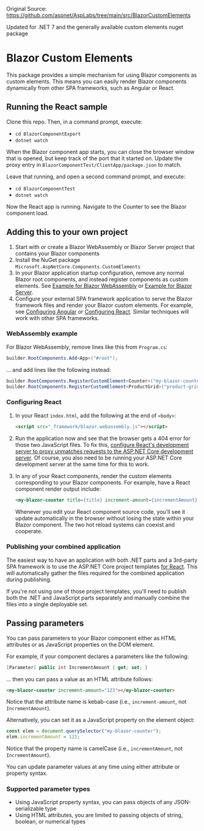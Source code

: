 Original Source: https://github.com/aspnet/AspLabs/tree/main/src/BlazorCustomElements

Updated for .NET 7 and the generally available custom elements nuget package

# Blazor Custom Elements

This package provides a simple mechanism for using Blazor components as custom elements. This means you can easily render Blazor components dynamically from other SPA frameworks, such as Angular or React.

## Running the React sample

Clone this repo. Then, in a command prompt, execute:

 * `cd BlazorComponentExport`
 * `dotnet watch`

When the Blazor component app starts, you can close the browser window that is opened, but keep track of the port that it started on. Update the proxy entry in `BlazorComponentTest/ClientApp/package.json` to match.

Leave that running, and open a second command prompt, and execute:

 * `cd BlazorComponentTest`
 * `dotnet watch`

Now the React app is running. Navigate to the Counter to see the Blazor component load.

## Adding this to your own project

1. Start with or create a Blazor WebAssembly or Blazor Server project that contains your Blazor components
2. Install the NuGet package `Microsoft.AspNetCore.Components.CustomElements`
3. In your Blazor application startup configuration, remove any normal Blazor root components, and instead register components as custom elements. See [Example for Blazor WebAssembly](#webassembly-example) or [Example for Blazor Server](#server-example).
4. Configure your external SPA framework application to serve the Blazor framework files and render your Blazor custom elements. For example, see [Configuring Angular](#configuring-angular) or [Configuring React](#configuring-react). Similar techniques will work with other SPA frameworks.

### WebAssembly example

For Blazor WebAssembly, remove lines like this from `Program.cs`:

```cs
builder.RootComponents.Add<App>("#root");
```

... and add lines like the following instead:

```cs
builder.RootComponents.RegisterCustomElement<Counter>("my-blazor-counter");
builder.RootComponents.RegisterCustomElement<ProductGrid>("product-grid");
```

### Configuring React

1. In your React `index.html`, add the following at the end of `<body>`:

    ```html
    <script src="_framework/blazor.webassembly.js"></script>
    ```

2. Run the application now and see that the browser gets a 404 error for those two JavaScript files. To fix this, [configure React's development server to proxy unmatches requests to the ASP.NET Core development server](https://create-react-app.dev/docs/proxying-api-requests-in-development/). Of course, you also need to be running your ASP.NET Core development server at the same time for this to work.

3. In any of your React components, render the custom elements corresponding to your Blazor components. For example, have a React component render output include:

    ```html
    <my-blazor-counter title={title} increment-amount={incrementAmount}></my-blazor-counter>
    ```

    Whenever you edit your React component source code, you'll see it update automatically in the browser without losing the state within your Blazor component. The two hot reload systems can coexist and cooperate.

### Publishing your combined application

The easiest way to have an application with both .NET parts and a 3rd-party SPA framework is to use the ASP.NET Core project templates [for React](https://docs.microsoft.com/aspnet/core/client-side/spa/react). This will automatically gather the files required for the combined application during publishing.

If you're not using one of those project templates, you'll need to publish both the .NET and JavaScript parts separately and manually combine the files into a single deployable set.

## Passing parameters

You can pass parameters to your Blazor component either as HTML attributes or as JavaScript properties on the DOM element.

For example, if your component declares a parameters like the following:

```cs
[Parameter] public int IncrementAmount { get; set; }
```

... then you can pass a value as an HTML attribute follows:

```html
<my-blazor-counter increment-amount="123"></my-blazor-counter>
```

Notice that the attribute name is kebab-case (i.e., `increment-amount`, not `IncrementAmount`).

Alternatively, you can set it as a JavaScript property on the element object:

```js
const elem = document.querySelector("my-blazor-counter");
elem.incrementAmount = 123;
```

Notice that the property name is camelCase (i.e., `incrementAmount`, not `IncrementAmount`).

You can update parameter values at any time using either attribute or property syntax.

### Supported parameter types

 * Using JavaScript property syntax, you can pass objects of any JSON-serializable type
 * Using HTML attributes, you are limited to passing objects of string, boolean, or numerical types
